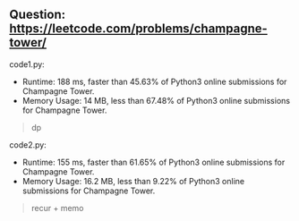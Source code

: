 ## Question: https://leetcode.com/problems/champagne-tower/

code1.py:
* Runtime: 188 ms, faster than 45.63% of Python3 online submissions for Champagne Tower.
* Memory Usage: 14 MB, less than 67.48% of Python3 online submissions for Champagne Tower.
> dp

code2.py:
* Runtime: 155 ms, faster than 61.65% of Python3 online submissions for Champagne Tower.
* Memory Usage: 16.2 MB, less than 9.22% of Python3 online submissions for Champagne Tower.
> recur + memo